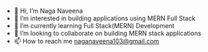 - 👋 Hi, I’m Naga Naveena
- 👀 I’m interested in building applications using MERN Full Stack 
- 🌱 I’m currently learning Full Stack(MERN) Development
- 💞️ I’m looking to collaborate on building MERN stack applications
- 📫 How to reach me naganaveena103@gmail.com

<!---
naga4103/naga4103 is a ✨ special ✨ repository because its `README.md` (this file) appears on your GitHub profile.
You can click the Preview link to take a look at your changes.
--->
